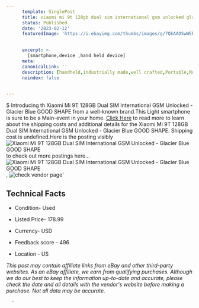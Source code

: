 ```yaml
---
      template: SinglePost
      title: xiaomi mi 9t 128gb dual sim international gsm unlocked glacier blue good shape
      status: Published
      date: '2023-02-12'
      featuredImage: 'https://i.ebayimg.com/thumbs/images/g/7QkAAOSwWERj2cHF/s-l225.jpg'
       

      excerpt: >-
        [smartphone,device ,hand held device]
      meta:
      canonicalLink: ''
      description: [handheld,industrially made,well crafted,Portable,Mobile,Compact,Convenient,Lightweight,Maneuverable,Man-portable,Miniature,Carriable,Hand-held,Light,Holdable,Transportable,Mobile device,Pocket-sized,On-the-go,Wireless,Cordless,Compact size,Convenient size, smartphone,device ,hand held device]
      noindex: false
      

---
```

$
      Introducing th Xiaomi Mi 9T 128GB Dual SIM International GSM Unlocked - Glacier Blue GOOD SHAPE from a well-known brand.This Light smartphone is sure to be a Main-event in your home. [Click Here](https://www.ebay.com/itm/185758193779?hash=item2b400d1873%3Ag%3A7QkAAOSwWERj2cHF&mkevt=1&mkcid=1&mkrid=711-53200-19255-0&campid=%253CePNCampaignId%253E&customid=%253CreferenceId%253E&toolid=10049) to read more to learn about the shipping costs and additional details for the Xiaomi Mi 9T 128GB Dual SIM International GSM Unlocked - Glacier Blue GOOD SHAPE. Shipping cost is undefined.Here is the posting visibly ![Xiaomi Mi 9T 128GB Dual SIM International GSM Unlocked - Glacier Blue GOOD SHAPE](https://i.ebayimg.com/thumbs/images/g/7QkAAOSwWERj2cHF/s-l225.jpg) to check out more postings here... ![Xiaomi Mi 9T 128GB Dual SIM International GSM Unlocked - Glacier Blue GOOD SHAPE](https://i.ebayimg.com/images/g/7QkAAOSwWERj2cHF/s-l1600.jpg), ![check vendor page](https://origin-galleryplus.ebayimg.com/ws/web/185758193779_2_0_1/225x225.jpg,https://origin-galleryplus.ebayimg.com/ws/web/185758193779_3_0_1/225x225.jpg)'

      

 ## Technical Facts 



     
      

 - Condition- Used 


      

 - Listed Price- 178.99 


      

 - Currency- USD 


      

 - Feedback score - 496 


      

 - Location - US 


      
      

 *_This post may contain affiliate links from eBay and other third-party websites. As an eBay affiliate, we earn from qualifying purchases. Although we do our best to keep the information up-to-date and accurate, please check the date and all details with the vendor's website before making a purchase. Not all data may be accurate._*




      -
